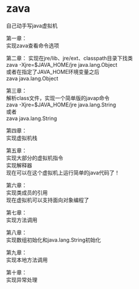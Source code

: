 # zava
自己动手写java虚拟机

第一章：  
实现zava查看命令选项

第二章：
实现在jre/lib、jre/ext、classpath目录下找类  
zava -Xjre=$JAVA_HOME/jre java.lang.Object  
或者在指定了JAVA_HOME环境变量之后  
zava java.lang.Object

第三章：  
解析class文件，实现一个简单版的javap命令  
zava -Xjre=$JAVA_HOME/jre java.lang.String  
或者  
zava java.lang.String

第四章：  
实现虚拟机栈  

第五章：  
实现大部分的虚拟机指令  
实现解释器  
现在可以在这个虚拟机上运行简单的java代码了！

第六章：  
实现类成员的引用  
现在虚拟机可以支持面向对象编程了  

第七章：  
实现方法调用  

第八章：  
实现数组初始化和java.lang.String初始化  

第九章：  
实现本地方法调用  

第十章：  
实现异常处理
